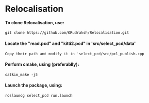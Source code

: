 # Relocalisation

#### To clone Relocalisation, use:
`git clone https://github.com/KRudraksh/Relocalisation.git`

#### Locate the "read.pcd" and "kitti2.pcd" in 'src/select_pcd/data'
`Copy their path and modify it in 'select_pcd/src/pcl_publish.cpp`

#### Perform cmake, using (preferablly):
`catkin_make -j5`

#### Launch the package, using:
`roslauncg select_pcd run.launch`
